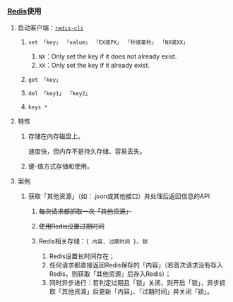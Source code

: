 ### [Redis](https://github.com/antirez/redis)使用
1. 启动客户端：[`redis-cli`](https://redis.io/commands)

    1. `set 「key」 「value」 「EX或PX」 「秒或毫秒」 「NX或XX」`

        1. `NX`：Only set the key if it does not already exist.
        2. `XX`：Only set the key if it already exist.
    2. `get 「key」`
    3. `del 「key1」 「key2」`
    4. `keys *`
2. 特性

    1. 存储在内存磁盘上。

        速度快，但内存不是持久存储、容易丢失。
    2. 键-值方式存储和使用。
3. 案例

    1. 获取「其他资源」（如：.json或其他接口）并处理后返回信息的API

        1. ~~每次请求都抓取一次「其他资源」~~
        2. ~~使用Redis设置过期时间~~
        3. Redis相关存储：`{ 内容, 过期时间 }`、`锁`

            1. Redis设置长时间存在；
            2. 任何请求都直接返回Redis保存的「内容」（若首次请求没有存入Redis，则获取「其他资源」后存入Redis）；
            3. 同时异步进行：若判定过期且「锁」关闭，则开启「锁」，异步抓取「其他资源」后更新「内容」、「过期时间」并关闭「锁」。
